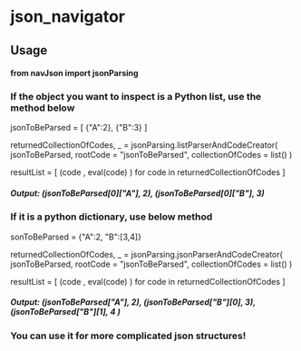 # json_navigator




## Usage

#### from navJson import jsonParsing

### If the object you want to inspect is a Python list, use the method below


jsonToBeParsed = [ {"A":2}, {"B":3} ]

returnedCollectionOfCodes, _ = jsonParsing.listParserAndCodeCreator( jsonToBeParsed, rootCode = "jsonToBeParsed", collectionOfCodes = list() )

resultList = [  (code , eval(code) ) for code in returnedCollectionOfCodes   ]

##### Output: (jsonToBeParsed[0]["A"], 2), (jsonToBeParsed[0]["B"], 3)

### If it is a python dictionary, use below method


sonToBeParsed = {"A":2, "B":[3,4]}

returnedCollectionOfCodes, _ = jsonParsing.jsonParserAndCodeCreator( jsonToBeParsed, rootCode = "jsonToBeParsed", collectionOfCodes = list() )

resultList = [  (code , eval(code) ) for code in returnedCollectionOfCodes   ]

##### Output: (jsonToBeParsed["A"], 2), (jsonToBeParsed["B"][0], 3), (jsonToBeParsed["B"][1], 4 )


### You can use it for more complicated json structures!



